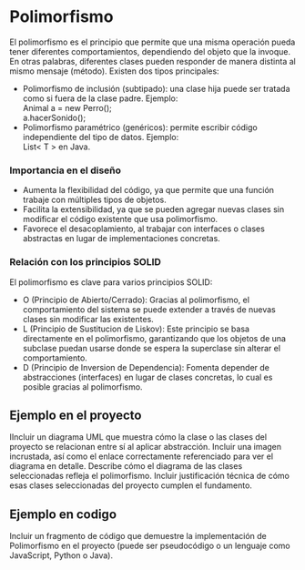 # Polimorfismo

El polimorfismo es el principio que permite que una misma operación pueda tener diferentes comportamientos, dependiendo del objeto que la invoque. En otras palabras, diferentes clases pueden responder de manera distinta al mismo mensaje (método). Existen dos tipos principales:
* Polimorfismo de inclusión (subtipado): una clase hija puede ser tratada como si fuera de la clase padre. Ejemplo:\
  Animal a = new Perro();\
  a.hacerSonido(); 
* Polimorfismo paramétrico (genéricos): permite escribir código independiente del tipo de datos. Ejemplo:\
  List< T > en Java.

### Importancia en el diseño
* Aumenta la flexibilidad del código, ya que permite que una función trabaje con múltiples tipos de objetos.
* Facilita la extensibilidad, ya que se pueden agregar nuevas clases sin modificar el código existente que usa polimorfismo.
* Favorece el desacoplamiento, al trabajar con interfaces o clases abstractas en lugar de implementaciones concretas.

### Relación con los principios SOLID
El polimorfismo es clave para varios principios SOLID:
* O (Principio de Abierto/Cerrado): Gracias al polimorfismo, el comportamiento del sistema se puede extender a través de nuevas clases sin modificar las existentes.
* L (Principio de Sustitucion de Liskov): Este principio se basa directamente en el polimorfismo, garantizando que los objetos de una subclase puedan usarse donde se espera la superclase sin alterar el comportamiento.
* D (Principio de Inversion de Dependencia): Fomenta depender de abstracciones (interfaces) en lugar de clases concretas, lo cual es posible gracias al polimorfismo.





## Ejemplo en el proyecto 
IIncluir un diagrama UML que muestra cómo la clase o las clases del proyecto se
relacionan entre sí al aplicar abstracción. Incluir una imagen incrustada, así como el
enlace correctamente referenciado para ver el diagrama en detalle. Describe cómo
el diagrama de las clases seleccionadas refleja el polimorfismo. Incluir
justificación técnica de cómo esas clases seleccionadas del proyecto cumplen
el fundamento.

## Ejemplo en codigo
Incluir un fragmento de código que demuestre la implementación de Polimorfismo en
el proyecto (puede ser pseudocódigo o un lenguaje como JavaScript, Python o
Java).
